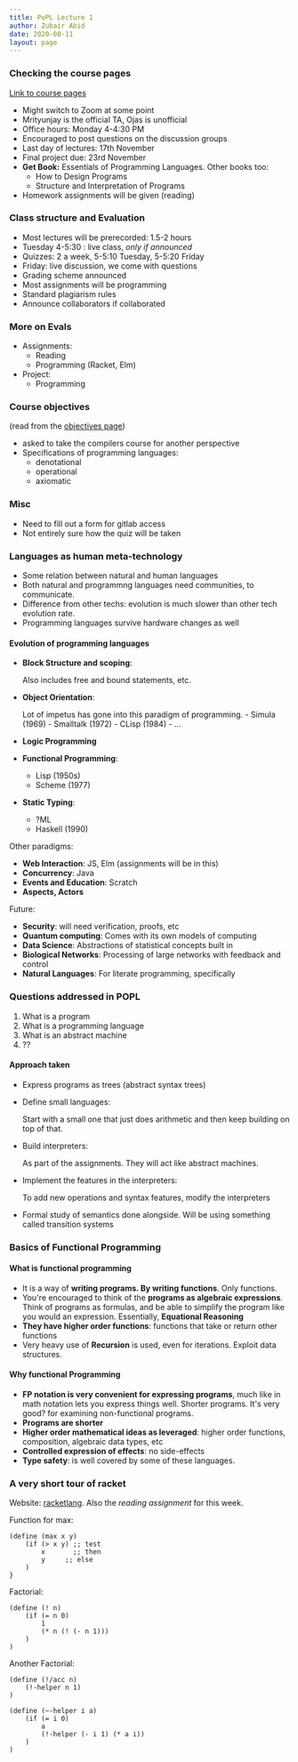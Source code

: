 ```yaml
---
title: PoPL Lecture 1
author: Zubair Abid
date: 2020-08-11
layout: page
---
```


### Checking the course pages

[Link to course pages]

- Might switch to Zoom at some point
- Mrityunjay is the official TA, Ojas is unofficial
- Office hours: Monday 4-4:30 PM
- Encouraged to post questions on the discussion groups
- Last day of lectures: 17th November
- Final project due: 23rd November
- **Get Book:** Essentials of Programming Languages. Other books too:
    - How to Design Programs
    - Structure and Interpretation of Programs
- Homework assignments will be given (reading)

### Class structure and Evaluation

- Most lectures will be prerecorded: 1.5-2 hours
- Tuesday 4-5:30 : live class, *only if announced*
- Quizzes: 2 a week, 5-5:10 Tuesday, 5-5:20 Friday
- Friday: live discussion, we come with questions
- Grading scheme announced
- Most assignments will be programming
- Standard plagiarism rules
- Announce collaborators if collaborated

### More on Evals

- Assignments:
    - Reading
    - Programming (Racket, Elm)
- Project:
    - Programming

### Course objectives

(read from the [objectives page])

- asked to take the compilers course for another perspective
- Specifications of programming languages:
    - denotational
    - operational
    - axiomatic

### Misc

- Need to fill out a form for gitlab access
- Not entirely sure how the quiz will be taken

### Languages as human meta-technology

- Some relation between natural and human languages
- Both natural and programmng languages need communities, to communicate.
- Difference from other techs: evolution is much slower than other tech 
  evolution rate.
- Programming languages survive hardware changes as well

#### Evolution of programming languages

- **Block Structure and scoping**: 
  
  Also includes free and bound statements, etc.
- **Object Orientation**:  
  
  Lot of impetus has gone into this paradigm of programming.
      - Simula (1969)
      - Smalltalk (1972)
      - CLisp (1984)
      - ...
- **Logic Programming**
- **Functional Programming**:
    - Lisp (1950s)
    - Scheme (1977)
- **Static Typing**:
    - ?ML
    - Haskell (1990)

Other paradigms:

- **Web Interaction**: JS, Elm (assignments will be in this)
- **Concurrency**: Java
- **Events and Education**: Scratch
- **Aspects, Actors**

Future:
- **Security**: will need verification, proofs, etc
- **Quantum computing**: Comes with its own models of computing
- **Data Science**: Abstractions of statistical concepts built in
- **Biological Networks**: Processing of large networks with feedback 
  and control
- **Natural Languages**: For literate programming, specifically

### Questions addressed in POPL

1. What is a program
2. What is a programming language
3. What is an abstract machine
4. ??

#### Approach taken

- Express programs as trees (abstract syntax trees)
- Define small languages: 
  
  Start with a small one that just does arithmetic and then keep building
  on top of that.
- Build interpreters: 
  
  As part of the assignments. They will act like abstract machines.
- Implement the features in the interpreters: 
  
  To add new operations and syntax features, modify the interpreters
- Formal study of semantics done alongside. Will be using something 
  called transition systems
  
### Basics of Functional Programming 

#### What is functional programming

- It is a way of **writing programs. By writing functions**. Only functions.
- You're encouraged to think of the **programs as algebraic expressions**. 
  Think of programs as formulas, and be able to simplify the program
  like you would an expression. Essentially, **Equational Reasoning**
- **They have higher order functions**: functions that take or return other 
  functions
- Very heavy use of **Recursion** is used, even for iterations. Exploit 
  data structures.
  
#### Why functional Programming

- **FP notation is very convenient for expressing programs**, much like in 
  math notation lets you express things well. Shorter programs. It's very
  good? for examining non-functional programs.
- **Programs are shorter**
- **Higher order mathematical ideas as leveraged**: higher order functions, 
  composition, algebraic data types, etc
- **Controlled expression of effects**: no side-effects
- **Type safety**: is well covered by some of these languages.

### A very short tour of racket

Website: [racketlang]. Also the *reading assignment* for this week.

Function for max:

```racket
(define (max x y)
    (if (> x y) ;; test
        x       ;; then
        y     ;; else
    )
}
```

Factorial: 

```racket
(define (! n)
    (if (= n 0)
        1
        (* n (! (- n 1)))
    )    
)
```

Another Factorial:

```racket
(define (!/acc n)
    (!-helper n 1)
)

(define (~-helper i a)
    (if (= i 0)
        a
        (!-helper (- i 1) (* a i))
    )
)
```


[racketlang]: (https://docs.racket-lang.org/guide/index.html)
[Link to course pages]: https://faculty.iiit.ac.in/~venkatesh.choppella/popl/
[objectives page]: https://faculty.iiit.ac.in/~venkatesh.choppella/popl/objective.html
